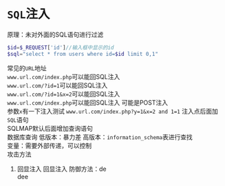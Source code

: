 # `SQL`注入
原理：未对外面的SQL语句进行过滤  
```php
$id=$_REQUEST['id']//输入框中显示的id
$sql="select * from users where id=$id limit 0,1"
```
常见的`URL`地址  
	`www.url.com/index.php`可以能回SQL注入  
	`www.url.com/?id=1`可以能回SQL注入  
	`www.url.com/?id=1&x=2`可以能回SQL注入  
	`www.url.com/index.php`可以能回SQL注入 可能是POST注入  
参数`x`有一下注入测试
	``www.url.com/index.php?y=1&x=2 and 1=1``
注入点后面加`SQL`语句  
	SQLMAP默认后面增加查询语句  
数据库查询
	低版本：暴力差
	高版本：`information_schema`表进行查找  
变量：需要外部传递，可以控制  
攻击方法
1. 回显注入
	回显注入
防御方法：de  
dee

